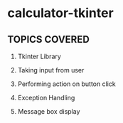 # calculator-tkinter

## TOPICS COVERED
1. Tkinter Library

2. Taking input from user

3. Performing action on button click

4. Exception Handling

5. Message box display



